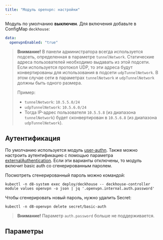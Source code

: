 ```yaml
---
title: "Модуль openvpn: настройки"
---
```


Модуль по умолчанию **выключен**. Для включения добавьте в ConfigMap `deckhouse`:

```yaml
data:
  openvpnEnabled: "true"
```

> **Внимание!** В панели администратора всегда используется подсеть, определенная в параметре `tunnelNetwork`. Статические адреса пользователей необходимо выдавать из этой подсети. Если используется протокол UDP, то эти адреса будут конвертированы для использования в подсети `udpTunnelNetwork`. В этом случае сети в параметрах `tunnelNetwork` и `udpTunnelNetwork` должны быть одного размера.
>
> Пример:
> * `tunnelNetwork`: `10.5.5.0/24`
> * `udpTunnelNetwork`: `10.5.6.0/24`
> * Тогда IP-адрес пользователя `10.5.5.8` (из диапазона `tunnelNetwork`) будет сконвертирован в `10.5.6.8` (из диапазона `udpTunnelNetwork`).

## Аутентификация

По умолчанию используется модуль [user-authn](../150-user-authn/). Также можно настроить аутентификацию с помощью параметра [externalAuthentication](#parameters-auth-externalauthentication). Если эти варианты отключены, то модуль включит basic auth со сгенерированным паролем.

Посмотреть сгенерированный пароль можно командой:

```shell
kubectl -n d8-system exec deploy/deckhouse -- deckhouse-controller module values openvpn -o json | jq '.openvpn.internal.auth.password'
```

Чтобы сгенерировать новый пароль, нужно удалить Secret:

```shell
kubectl -n d8-openvpn delete secret/basic-auth
```

> **Внимание!** Параметр `auth.password` больше не поддерживается.

## Параметры

<!-- SCHEMA -->
